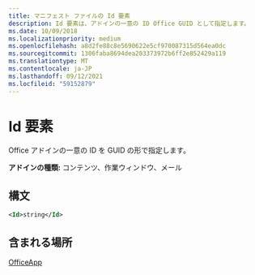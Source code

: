 ```yaml
---
title: マニフェスト ファイルの Id 要素
description: Id 要素は、アドインの一意の ID Office GUID として指定します。
ms.date: 10/09/2018
ms.localizationpriority: medium
ms.openlocfilehash: a8d2fe88c8e5690622e5cf970087315d564ea0dc
ms.sourcegitcommit: 1306faba8694dea203373972b6ff2e852429a119
ms.translationtype: MT
ms.contentlocale: ja-JP
ms.lasthandoff: 09/12/2021
ms.locfileid: "59152879"
---
```

# <a name="id-element"></a>Id 要素

Office アドインの一意の ID を GUID の形で指定します。

**アドインの種類:** コンテンツ、作業ウィンドウ、メール

## <a name="syntax"></a>構文

```XML
<Id>string</Id>
```

## <a name="contained-in"></a>含まれる場所

[OfficeApp](officeapp.md)

